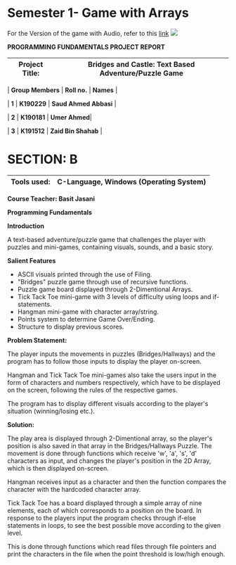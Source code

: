# Semester 1- Game with Arrays

For the Version of the game with Audio, refer to this [link](https://mega.nz/file/FKJSAQIJ#7xEBSFhhd5SBRDVH4sfFwmSTI6tdW-wL2AuOnQjVyg0)
![](RackMultipart20211127-4-kmtobv_html_e1b366a266673dda.png)

**PROGRAMMING FUNDAMENTALS PROJECT REPORT**

| **Project Title:** | Bridges and Castle: Text Based Adventure/Puzzle Game |
| --- | --- |

| **Group Members** | **Roll no.** | **Names** |

| **1** | **K190229** | **Saud Ahmed Abbasi** |

| **2** | **K190181** | **Umer Ahmed**|

| **3** | **K191512** | **Zaid Bin Shahab** |


# SECTION: B

| **Tools used:** | **C-Language, Windows (Operating System)** |
| --- | --- |

**Course Teacher: Basit Jasani**

**Programming Fundamentals**

**Introduction**

A text-based adventure/puzzle game that challenges the player with puzzles and mini-games, containing visuals, sounds, and a basic story.

**Salient Features**

- ASCII visuals printed through the use of Filing.
- &quot;Bridges&quot; puzzle game through use of recursive functions.
- Puzzle game board displayed through 2-Dimentional Arrays.
- Tick Tack Toe mini-game with 3 levels of difficulty using loops and if-statements.
- Hangman mini-game with character array/string.
- Points system to determine Game Over/Ending.
- Structure to display previous scores.

**Problem Statement:**

The player inputs the movements in puzzles (Bridges/Hallways) and the program has to follow those inputs to display the player on-screen.

Hangman and Tick Tack Toe mini-games also take the users input in the form of characters and numbers respectively, which have to be displayed on the screen, following the rules of the respective games.

The program has to display different visuals according to the player&#39;s situation (winning/losing etc.).

**Solution:**

The play area is displayed through 2-Dimentional array, so the player&#39;s position is also saved in that array in the Bridges/Hallways Puzzle. The movement is done through functions which receive &#39;w&#39;, &#39;a&#39;, &#39;s&#39;, &#39;d&#39; characters as input, and changes the player&#39;s position in the 2D Array, which is then displayed on-screen.

Hangman receives input as a character and then the function compares the character with the hardcoded character array.

Tick Tack Toe has a board displayed through a simple array of nine elements, each of which corresponds to a position on the board. In response to the players input the program checks through if-else statements in loops, to see the best possible move according to the given level.

This is done through functions which read files through file pointers and print the characters in the file when the point threshold is low/high enough.

